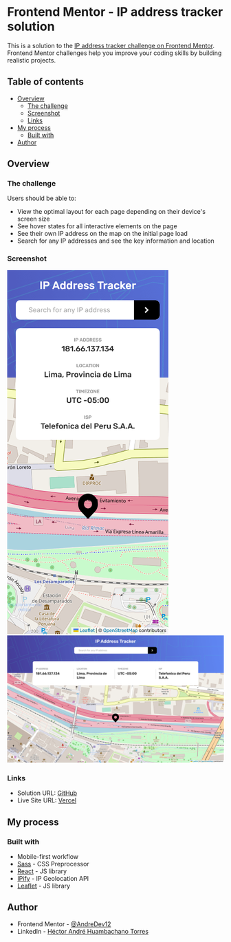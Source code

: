 # Frontend Mentor - IP address tracker solution

This is a solution to the [IP address tracker challenge on Frontend Mentor](https://www.frontendmentor.io/challenges/ip-address-tracker-I8-0yYAH0). Frontend Mentor challenges help you improve your coding skills by building realistic projects.

## Table of contents

- [Overview](#overview)
  - [The challenge](#the-challenge)
  - [Screenshot](#screenshot)
  - [Links](#links)
- [My process](#my-process)
  - [Built with](#built-with)
- [Author](#author)

## Overview

### The challenge

Users should be able to:

- View the optimal layout for each page depending on their device's screen size
- See hover states for all interactive elements on the page
- See their own IP address on the map on the initial page load
- Search for any IP addresses and see the key information and location

### Screenshot

![](./src/assets/images/Screenshot%20IP%20Address%20Tracker%20mobile.png)
![](./src/assets/images/Screenshot%20IP%20Address%20Tracker%20desktop.png)

### Links

- Solution URL: [GitHub](https://github.com/AndreDev12/ip-address-tracker)
- Live Site URL: [Vercel](https://ip-address-tracker-neon-psi.vercel.app/)

## My process

### Built with

- Mobile-first workflow
- [Sass](https://sass-lang.com/) - CSS Preprocessor
- [React](https://reactjs.org/) - JS library
- [IPify](https://geo.ipify.org/) - IP Geolocation API
- [Leaflet](https://leafletjs.com//) - JS library

## Author

- Frontend Mentor - [@AndreDev12](https://www.frontendmentor.io/profile/AndreDev12)
- LinkedIn - [Héctor André Huambachano Torres](https://www.linkedin.com/in/h%C3%A9ctor-andr%C3%A9-huambachano-torres/)
